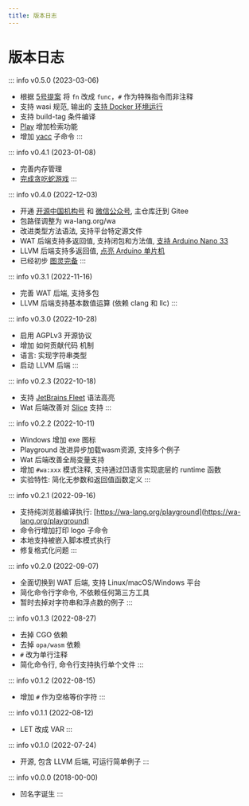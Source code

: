 ```yaml
---
title: 版本日志
---
```


# 版本日志

::: info v0.5.0 (2023-03-06)
  - 根据 [5号提案](https://wa-lang.org/community/proposal/p0005.html) 将 `fn` 改成 `func`，`#` 作为特殊指令而非注释
  - 支持 wasi 规范, 输出的 [支持 Docker 环境运行](https://wa-lang.org/smalltalk/st0020.html)
  - 支持 build-tag 条件编译
  - [Play](https://wa-lang.org/playground/) 增加检索功能
  - 增加 [yacc](https://wa-lang.org/smalltalk/st0021.html) 子命令
:::

::: info v0.4.1 (2023-01-08)
  - 完善内存管理
  - [完成贪吃蛇游戏](https://wa-lang.org/smalltalk/st0018.html)
:::

::: info v0.4.0 (2022-12-03)
  - 开通 [开源中国机构号](https://my.oschina.net/walang) 和 [微信公众号](https://wa-lang.org/community/), 主仓库迁到 Gitee
  - 包路径调整为 wa-lang.org/wa
  - 改进类型方法语法, 支持平台特定源文件
  - WAT 后端支持多返回值, 支持闭包和方法值, [支持 Arduino Nano 33](https://wa-lang.org/smalltalk/st0015.html)
  - LLVM 后端支持多返回值, [点亮 Arduino 单片机](https://wa-lang.org/smalltalk/st0014.html)
  - 已经初步 [图灵完备](https://wa-lang.org/smalltalk/st0013.html)
:::

::: info v0.3.1 (2022-11-16)
  - 完善 WAT 后端, 支持多包
  - LLVM 后端支持基本数值运算 (依赖 clang 和 llc)
:::

::: info v0.3.0 (2022-10-28)
  - 启用 AGPLv3 开源协议
  - 增加 如何贡献代码 机制
  - 语言: 实现字符串类型
  - 启动 LLVM 后端
:::

::: info v0.2.3 (2022-10-18)
  - 支持 [JetBrains Fleet](https://github.com/wa-lang/fleet-wa) 语法高亮
  - Wat 后端改善对 [Slice](https://github.com/wa-lang/wa/blob/master/slice.wa) 支持
:::

::: info v0.2.2 (2022-10-11)
  - Windows 增加 exe 图标
  - Playground 改进异步加载wasm资源, 支持多个例子
  - Wat 后端改善全局变量支持
  - 增加 `#wa:xxx` 模式注释, 支持通过凹语言实现底层的 runtime 函数
  - 实验特性: 简化无参数和返回值函数定义
:::

::: info v0.2.1 (2022-09-16)
  - 支持纯浏览器编译执行: [https://wa-lang.org/playground](https://wa-lang.org/playground)
  - 命令行增加打印 logo 子命令
  - 本地支持被嵌入脚本模式执行
  - 修复格式化问题
:::

::: info v0.2.0 (2022-09-07)
  - 全面切换到 WAT 后端, 支持 Linux/macOS/Windows 平台
  - 简化命令行字命令, 不依赖任何第三方工具
  - 暂时去掉对字符串和浮点数的例子
:::

::: info v0.1.3 (2022-08-27)
  - 去掉 CGO 依赖
  - 去掉 `opa/wasm` 依赖
  - `#` 改为单行注释 
  - 简化命令行, 命令行支持执行单个文件
:::

::: info v0.1.2 (2022-08-15)
  - 增加 `#` 作为空格等价字符
:::

::: info v0.1.1 (2022-08-12)
  - LET 改成 VAR
:::

::: info v0.1.0 (2022-07-24)
  - 开源, 包含 LLVM 后端, 可运行简单例子
:::

::: info v0.0.0 (2018-00-00)
  - 凹名字诞生
:::